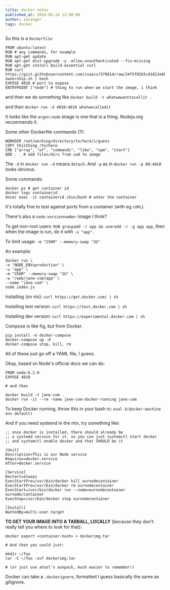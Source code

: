 ```yaml
---
title: docker notes
published_at: 2016-05-24 12:00:00
author: zacanger
tags: docker
---
```


So this is a `Dockerfile`:

```
FROM ubuntu:latest
RUN # any commands, for example
RUN apt-get update
RUN apt-get dist-upgrade -y -allow-unauthenticated --fix-missing
RUN apt-get install build-essential curl
RUN curl https://gist.githubusercontent.com/isaacs/579814/raw/24f5f02b5cd1812ebb1c41a33a13a0417cccbd69/take-ownership.sh | bash
EXPOSE 4010 # port to expose
ENTRYPOINT ["node"] # thing to run when we start the image, i think
```

and then we do something like `docker build -t whatwewanttocallit .`

and then `docker run -d 4010:4010 whatwecalledit`

It looks like the `argon:node` image is one that is a thing. Nodejs.org recommends it.

Some other Dockerfile commands (?):

```
WORKDIR /set/working/directory/to/here/i/guess
COPY thisthing /to/here
CMD ["array", "of", "commands", "like", "npm", "start"]
ADD . . # add files/dirs from cwd to image
```

The `-d` in `docker run -d` means `detach`. And `-p` as in `docker run -p 80:4010` looks obvious.

Some commands:

```
docker ps # get container id
docker logs containerid
docer exec -it containerid /bin/bash # enter the container
```

It's totally fine to test against ports from a container (with eg `cURL`).

There's also a `node:versionnumber` image I think?

To get non-root users: `RUN groupadd -r app && useradd -r -g app app`,
then when the image is run, do it with `-u "app"`.

To limit usage: `-m "256M" --memory-swap "2G"`

An example:

```shell
docker run \
-e "NODE_ENV=production" \
-u "app" \
-m "256M" --memory-swap "2G" \
-w "/web/jane-com/app" \
--name "jane-com" \
node index.js
```

Installing (on nix): `curl https://get.docker.com/ | sh`

Installing test version: `curl https://test.docker.com | sh`

Installing dev version: `curl https://experimental.docker.com | sh`

Compose is like fig, but from Docker.

```
pip install -U docker-compose
docker-compose up -d
docker-compose stop, kill, rm
```

All of these just go off a YAML file, I guess.

Okay, based on Node's official docs we can do:

```
FROM node:6.2.0
EXPOSE 4010

# and then

docker build -t jane-com .
docker run -it --rm -name jane-com-docker-running jane-com
```

To keep Docker running, throw this in your bash rc: `eval $(docker-machine env default)`

And if you need systemd in the mix, try something like:

```
;; once docker is installed, there should already be
;; a systemd service for it. so you can just systemctl start docker
;; and systemctl enable docker and that SHOULD be it

[Unit]
Description=This is our Node service
Requires=docker.service
After=docker.service

[Service]
Restart=always
ExecStartPre=/usr/bin/docker kill ournodecontainer
ExecStartPre=/usr/bin/docker rm ournodecontainer
ExecStart=/usr/bin/docker run --name=ournodecontainer ournode/container
ExecStop=/usr/bin/docker stop ournodecontainer

[Install]
WantedBy=multi-user.target
```

**TO GET YOUR IMAGE INTO A TARBALL, LOCALLY** (because they don't really tell you where to look for that):

```shell
docker export <container-hash> > dockerimg.tar

# And then you could just:

mkdir ~/foo
tar -C ~/foo -xvf dockerimg.tar

# (or just use atool's aunpack, much easier to remember!)
```

Docker can take a `.dockerignore`, formatted I guess basically the same as gitignore.

